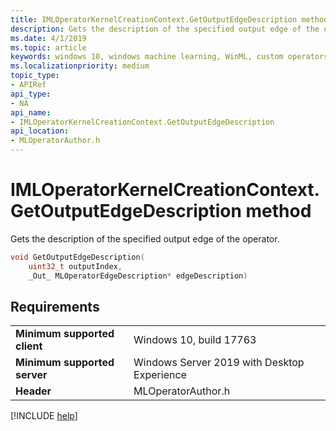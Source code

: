 ```yaml
---
title: IMLOperatorKernelCreationContext.GetOutputEdgeDescription method
description: Gets the description of the specified output edge of the operator.
ms.date: 4/1/2019
ms.topic: article
keywords: windows 10, windows machine learning, WinML, custom operators, GetOutputEdgeDescription
ms.localizationpriority: medium
topic_type:
- APIRef
api_type:
- NA
api_name:
- IMLOperatorKernelCreationContext.GetOutputEdgeDescription
api_location:
- MLOperatorAuthor.h
---
```


# IMLOperatorKernelCreationContext.GetOutputEdgeDescription method

Gets the description of the specified output edge of the operator.

```cpp
void GetOutputEdgeDescription(
    uint32_t outputIndex,
    _Out_ MLOperatorEdgeDescription* edgeDescription)
```

## Requirements

| | |
|-|-|
| **Minimum supported client** | Windows 10, build 17763 |
| **Minimum supported server** | Windows Server 2019 with Desktop Experience |
| **Header** | MLOperatorAuthor.h |

[!INCLUDE [help](../../includes/get-help.md)]
